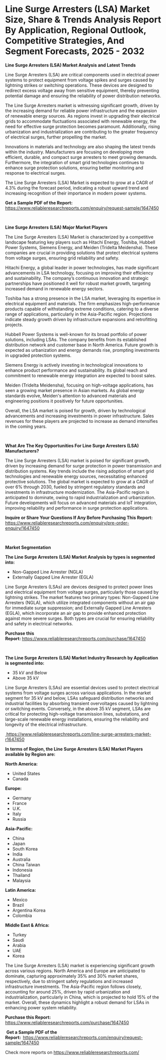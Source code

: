<p><h1>Line Surge Arresters (LSA) Market Size, Share & Trends Analysis Report By Application, Regional Outlook, Competitive Strategies, And Segment Forecasts, 2025 - 2032</h1></p><p><strong>Line Surge Arresters (LSA) Market Analysis and Latest Trends</strong></p>
<p><p>Line Surge Arresters (LSA) are critical components used in electrical power systems to protect equipment from voltage spikes and surges caused by lightning strikes or switching operations. These devices are designed to redirect excess voltage away from sensitive equipment, thereby preventing potential damage and ensuring the reliability of power distribution networks.</p><p>The Line Surge Arresters market is witnessing significant growth, driven by the increasing demand for reliable power infrastructure and the expansion of renewable energy sources. As regions invest in upgrading their electrical grids to accommodate fluctuations associated with renewable energy, the need for effective surge protection becomes paramount. Additionally, rising urbanization and industrialization are contributing to the greater frequency of electrical surges, further propelling the market.</p><p>Innovations in materials and technology are also shaping the latest trends within the industry. Manufacturers are focusing on developing more efficient, durable, and compact surge arresters to meet growing demands. Furthermore, the integration of smart grid technologies continues to enhance surge protection solutions, ensuring better monitoring and response to electrical surges.</p><p>The Line Surge Arresters (LSA) Market is expected to grow at a CAGR of 4.3% during the forecast period, indicating a robust upward trend and increasing recognition of their importance in modern power systems.</p></p>
<p><strong>Get a Sample PDF of the Report:&nbsp;</strong> <a href="https://www.reliableresearchreports.com/enquiry/request-sample/1647450?utm_campaign=3281&utm_medium=2&utm_source=Github&utm_content=ia&utm_term=29032025&utm_id=line-surge-arresters-lsa">https://www.reliableresearchreports.com/enquiry/request-sample/1647450</a></p>
<p>&nbsp;</p>
<p><strong>Line Surge Arresters (LSA) Major Market Players</strong></p>
<p><p>The Line Surge Arresters (LSA) Market is characterized by a competitive landscape featuring key players such as Hitachi Energy, Toshiba, Hubbell Power Systems, Siemens Energy, and Meiden (Tridelta Meidensha). These companies are crucial in providing solutions that protect electrical systems from voltage surges, ensuring grid reliability and safety.</p><p>Hitachi Energy, a global leader in power technologies, has made significant advancements in LSA technology, focusing on improving their efficiency and sustainability. The company’s continuous innovation and strategic partnerships have positioned it well for robust market growth, targeting increased demand in renewable energy sectors. </p><p>Toshiba has a strong presence in the LSA market, leveraging its expertise in electrical equipment and materials. The firm emphasizes high-performance products capable of withstanding extreme conditions, catering to a diverse range of applications, particularly in the Asia-Pacific region. Projections indicate steady growth driven by infrastructure expansions and retrofitting projects.</p><p>Hubbell Power Systems is well-known for its broad portfolio of power solutions, including LSAs. The company benefits from its established distribution network and customer base in North America. Future growth is expected as urbanization and energy demands rise, prompting investments in upgraded protection systems.</p><p>Siemens Energy is actively investing in technological innovations to enhance product performance and sustainability. Its global reach and commitment to renewable energy integration are expected to boost sales.</p><p>Meiden (Tridelta Meidensha), focusing on high-voltage applications, has seen a growing market presence in Asian markets. As global energy standards evolve, Meiden's attention to advanced materials and engineering positions it positively for future opportunities.</p><p>Overall, the LSA market is poised for growth, driven by technological advancements and increasing investments in power infrastructure. Sales revenues for these players are projected to increase as demand intensifies in the coming years.</p></p>
<p>&nbsp;</p>
<p><strong>What Are The Key Opportunities For Line Surge Arresters (LSA) Manufacturers?</strong></p>
<p><p>The Line Surge Arresters (LSA) market is poised for significant growth, driven by increasing demand for surge protection in power transmission and distribution systems. Key trends include the rising adoption of smart grid technologies and renewable energy sources, necessitating enhanced protective solutions. The global market is expected to grow at a CAGR of over 6% through 2030, fueled by stringent regulatory standards and investments in infrastructure modernization. The Asia-Pacific region is anticipated to dominate, owing to rapid industrialization and urbanization. Future developments will focus on advanced materials and IoT integration, improving reliability and performance in surge protection applications.</p></p>
<p><strong>Inquire or Share Your Questions If Any Before Purchasing This Report:</strong> <a href="https://www.reliableresearchreports.com/enquiry/pre-order-enquiry/1647450?utm_campaign=3281&utm_medium=2&utm_source=Github&utm_content=ia&utm_term=29032025&utm_id=line-surge-arresters-lsa">https://www.reliableresearchreports.com/enquiry/pre-order-enquiry/1647450</a></p>
<p>&nbsp;</p>
<p><strong>Market Segmentation</strong></p>
<p><strong>The Line Surge Arresters (LSA) Market Analysis by types is segmented into:</strong></p>
<p><ul><li>Non-Gapped Line Arrester (NGLA)</li><li>Externally Gapped Line Arrester (EGLA)</li></ul></p>
<p><p>Line Surge Arresters (LSAs) are devices designed to protect power lines and electrical equipment from voltage surges, particularly those caused by lightning strikes. The market features two primary types: Non-Gapped Line Arresters (NGLA), which utilize integrated components without an air gap for immediate surge suppression; and Externally Gapped Line Arresters (EGLA), which incorporate an air gap to provide enhanced protection against more severe surges. Both types are crucial for ensuring reliability and safety in electrical networks.</p></p>
<p><strong>Purchase this Report:&nbsp;</strong><a href="https://www.reliableresearchreports.com/purchase/1647450?utm_campaign=3281&utm_medium=2&utm_source=Github&utm_content=ia&utm_term=29032025&utm_id=line-surge-arresters-lsa">https://www.reliableresearchreports.com/purchase/1647450</a></p>
<p>&nbsp;</p>
<p><strong>The Line Surge Arresters (LSA) Market Industry Research by Application is segmented into:</strong></p>
<p><ul><li>35 kV and Below</li><li>Above 35 kV</li></ul></p>
<p><p>Line Surge Arresters (LSAs) are essential devices used to protect electrical systems from voltage surges across various applications. In the market segment for 35 kV and below, LSAs safeguard distribution networks and industrial facilities by absorbing transient overvoltages caused by lightning or switching events. Conversely, in the above 35 kV segment, LSAs are critical for protecting high-voltage transmission lines, substations, and large-scale renewable energy installations, ensuring the reliability and longevity of the electrical infrastructure.</p></p>
<p><a href="https://www.reliableresearchreports.com/line-surge-arresters-market-r1647450?utm_campaign=3281&utm_medium=2&utm_source=Github&utm_content=ia&utm_term=29032025&utm_id=line-surge-arresters-lsa">&nbsp;https://www.reliableresearchreports.com/line-surge-arresters-market-r1647450</a></p>
<p><strong>In terms of Region, the Line Surge Arresters (LSA) Market Players available by Region are:</strong></p>
<p>
    <p> <strong> North America: </strong>
        <ul>
            <li>United States</li>
            <li>Canada</li>
        </ul>
        </p> 
    <p> <strong> Europe: </strong>
        <ul>
            <li>Germany</li>
            <li>France</li>
            <li>U.K.</li>
            <li>Italy</li>
            <li>Russia</li>
        </ul>
        </p> 
    <p> <strong> Asia-Pacific: </strong>
        <ul>
            <li>China</li>
            <li>Japan</li>
            <li>South Korea</li>
            <li>India</li>
            <li>Australia</li>
            <li>China Taiwan</li>
            <li>Indonesia</li>
            <li>Thailand</li>
            <li>Malaysia</li>
        </ul>
        </p> 
    <p> <strong> Latin America: </strong>
        <ul>
            <li>Mexico</li>
            <li>Brazil</li>
            <li>Argentina Korea</li>
            <li>Colombia</li>
        </ul>
        </p> 
    <p> <strong> Middle East & Africa: </strong>
        <ul>
            <li>Turkey</li>
            <li>Saudi</li>
            <li>Arabia</li>
            <li>UAE</li>
            <li>Korea</li>
        </ul>
    </p>
    </p>
<p><p>The Line Surge Arresters (LSA) market is experiencing significant growth across various regions. North America and Europe are anticipated to dominate, capturing approximately 35% and 30% market shares, respectively, due to stringent safety regulations and increased infrastructure investments. The Asia-Pacific region follows closely, accounting for around 25%, driven by rapid urbanization and industrialization, particularly in China, which is projected to hold 15% of the market. Overall, these dynamics highlight a robust demand for LSAs in enhancing power system reliability.</p></p>
<p><strong>Purchase this Report: </strong><a href="https://www.reliableresearchreports.com/purchase/1647450?utm_campaign=3281&utm_medium=2&utm_source=Github&utm_content=ia&utm_term=29032025&utm_id=line-surge-arresters-lsa">https://www.reliableresearchreports.com/purchase/1647450</a></p>
<p>&nbsp;<strong>Get a Sample PDF of the Report:&nbsp;&nbsp;</strong><a href="https://www.reliableresearchreports.com/enquiry/request-sample/1647450?utm_campaign=3281&utm_medium=2&utm_source=Github&utm_content=ia&utm_term=29032025&utm_id=line-surge-arresters-lsa">https://www.reliableresearchreports.com/enquiry/request-sample/1647450</a></p>
<p><strong></strong></p>
<p>Check more reports on <a href="https://www.reliableresearchreports.com/?utm_campaign=3281&utm_medium=2&utm_source=Github&utm_content=ia&utm_term=29032025&utm_id=line-surge-arresters-lsa">https://www.reliableresearchreports.com/</a></p>
